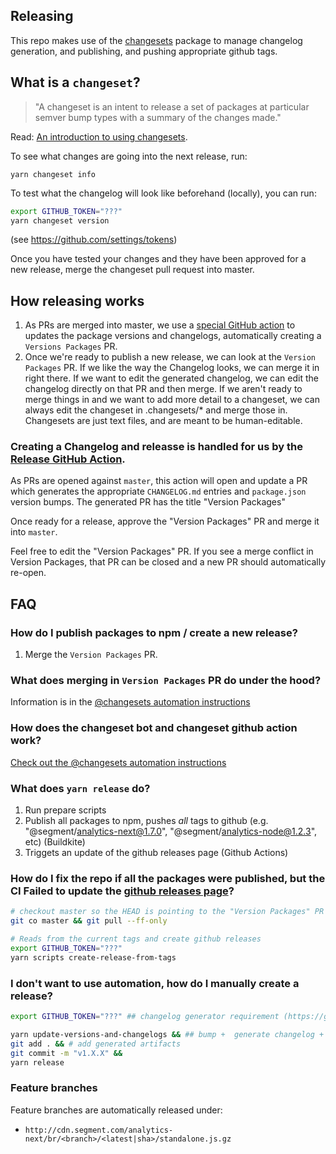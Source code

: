 ## Releasing

This repo makes use of the [changesets](https://github.com/changesets/changesets) package to manage changelog generation, and publishing, and pushing appropriate github tags.
## What is a `changeset`?
> "A changeset is an intent to release a set of packages at particular semver bump types with a summary of the changes made."

Read: [An introduction to using changesets](https://github.com/changesets/changesets/blob/main/docs/intro-to-using-changesets.md).





To see what changes are going into the next release, run:
```
yarn changeset info
```
To test what the changelog will look like beforehand (locally), you can run:
```bash
export GITHUB_TOKEN="???"
yarn changeset version
```
(see https://github.com/settings/tokens)

Once you have tested your changes and they have been approved for a new release, merge the changeset pull request into master.



## How releasing works
1. As PRs are merged into master, we use a [special GitHub action](https://github.com/changesets/action) to updates the package versions and changelogs, automatically creating a `Versions Packages` PR.
2. Once we're ready to publish a new release, we can look at the `Version Packages` PR. If we like the way the Changelog looks, we can merge it in right there. If we want to edit the generated changelog, we can edit the changelog directly on that PR and then merge. If we aren't ready to merge things in and we want to add more detail to a changeset, we can always edit the changeset in .changesets/* and merge those in. Changesets are just text files, and are meant to be human-editable.

### Creating a Changelog and releasse is handled for us by the [Release GitHub Action](https://github.com/changesets/action).

As PRs are opened against `master`, this action will open and update a PR which generates the appropriate `CHANGELOG.md` entries and `package.json` version bumps.
The generated PR has the title "Version Packages"

Once ready for a release, approve the "Version Packages" PR and merge it into `master`.

Feel free to edit the "Version Packages" PR. If you see a merge conflict in Version Packages, that PR can be closed and a new PR should automatically re-open.

## FAQ

### How do I publish packages to npm / create a new release?
1. Merge the `Version Packages` PR.

### What does merging in `Version Packages` PR do under the hood?
Information is in the [@changesets automation instructions](https://github.com/changesets/changesets/blob/main/docs/automating-changesets.md#how-do-i-run-the-version-and-publish-commands)

### How does the changeset bot and changeset github action work?
[Check out the @changesets automation instructions](https://github.com/changesets/changesets/blob/main/docs/automating-changesets.md#automating-changesets)

### What does `yarn release` do?
1. Run prepare scripts
2. Publish all packages to npm, pushes _all_ tags to github (e.g. "@segment/analytics-next@1.7.0", "@segment/analytics-node@1.2.3", etc) (Buildkite)
3. Triggets an update of the github releases page (Github Actions)

### How do I fix the repo if all the packages were published, but the CI Failed to update the [github releases page](https://github.com/segmentio/analytics-next/releases)?
```bash
# checkout master so the HEAD is pointing to the "Version Packages" PR
git co master && git pull --ff-only

# Reads from the current tags and create github releases
export GITHUB_TOKEN="???"
yarn scripts create-release-from-tags
```


### I don't want to use automation, how do I manually create a release?
```bash
export GITHUB_TOKEN="???" ## changelog generator requirement (https://github.com/settings/tokens)

yarn update-versions-and-changelogs && ## bump +  generate changelog + delete old changesets
git add . && # add generated artifacts
git commit -m "v1.X.X" &&
yarn release
```

### Feature branches

Feature branches are automatically released under:

- `http://cdn.segment.com/analytics-next/br/<branch>/<latest|sha>/standalone.js.gz`
